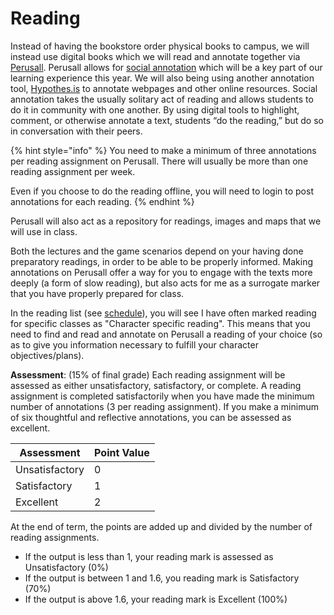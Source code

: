 # Reading

Instead of having the bookstore order physical books to campus, we will instead use digital books which we will read and annotate together via [Perusall](../../digital-tools/perusall/).  Perusall allows for [social annotation](http://www.grandviewcetl.org/tools-for-teaching-social-annotation/) which will be a key part of our learning experience this year. We will also being using another annotation tool, [Hypothes.is](../../digital-tools/hypothes.is.md) to annotate webpages and other online resources. Social annotation takes the usually solitary act of reading and allows students to do it in community with one another. By using digital tools to highlight, comment, or otherwise annotate a text, students “do the reading,” but do so in conversation with their peers.

{% hint style="info" %}
You need to make a minimum of three annotations per reading assignment on Perusall. There will usually be more than one reading assignment per week.&#x20;

Even if you choose to do the reading offline, you will need to login to post annotations for each reading.&#x20;
{% endhint %}

Perusall will also act as a repository for readings, images and maps that we will use in class.&#x20;

Both the lectures and the game scenarios depend on your having done preparatory readings, in order to be able to be properly informed. Making annotations on Perusall offer a way for you to engage with the texts more deeply (a form of slow reading), but also acts for me as a surrogate marker that you have properly prepared for class.&#x20;

In the reading list (see [schedule](../../schedule.md)), you will see I have often marked reading for specific classes as "Character specific reading". This means that you need to find and read and annotate on Perusall a reading of your choice (so as to give you information necessary to fulfill your character objectives/plans).

**Assessment**: (15% of final grade) Each reading assignment will be assessed as either unsatisfactory, satisfactory,  or complete. A reading assignment is completed satisfactorily when you have made the minimum number of annotations (3 per reading assignment). If you make a minimum of six thoughtful and reflective annotations, you can be assessed as excellent.&#x20;

| Assessment     | Point Value |
| -------------- | ----------- |
| Unsatisfactory | 0           |
| Satisfactory   | 1           |
| Excellent      | 2           |

At the end of term, the points are added up and divided by the number of reading assignments.&#x20;

* If the output is less than 1, your reading mark is assessed as Unsatisfactory (0%)
* If the output is between 1 and 1.6, you reading mark is Satisfactory (70%)
* If the output is above 1.6, your reading mark is Excellent (100%)



###

